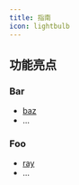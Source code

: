```yaml
---
title: 指南
icon: lightbulb
---
```


## 功能亮点

### Bar

- [baz](../js/bar/baz.md)
- ...

### Foo

- [ray](foo/ray.md)
- ...
